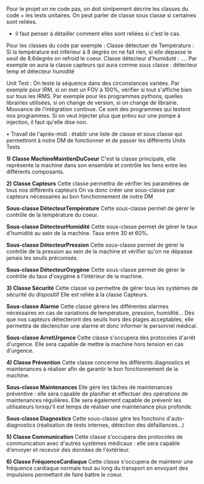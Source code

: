 Pour le projet on ne code pas, on doit simlpement décrire les classes du code + les tests unitaires. On peut parler de classe sous classe si certaines sont reliées. 
+ il faut penser à détailler comment elles sont reliées si c'est le cas. 

Pour les classes du code par exemple : 
Classe détectuer de Température : Si la température est inférieur à 8 degrès on ne fait rien, si elle dépasse le seuil de 8.6degrès on refroid le coeur. 
Classe détecteur d'humiduté : ....
Par exemple on aura la classe capteurs qui aura comme sous classe : détecteur temp et détecteur humidité

Unit Test : On teste la séquence dans des circonstances variées. Par exemple pour IRM, si on met un FOV à 100%, vérifier si tout s'affiche bien sur tous les IRMS.
Par exemple pour les programmes pythons, quelles librairies utilisées, si on change de version, si on change de librairie. Mouvance de l'intégration continue.
Ce sont des programmes qui testent nos programmes.
Si on veut injecter plus que prévu sur une pompe à injection, il faut qu'elle dise non. 



• Travail de l'après-midi : établir une liste de classe et sous classe qui permettront à notre DM de fonctionner et de passer les différents Units Tests

**1) Classe MachineMaintienDuCoeur**
C'est la classe principale, elle représente la machine dans son ensemble et contrôle les liens entre les différents composants.

**2) Classe Capteurs**
Cette classe permettra de vérifier les paramètres de tous nos différents capteurs
On va donc créer une sous-classe par capteurs nécessaires au bon fonctionnement de notre DM

   **Sous-classe DétecteurTempérature**
   Cette sous-classe permet de gérer le contrôle de la température du coeur.

   **Sous-classe DétecteurHumidité**
   Cette sous-classe permet de gérer le taux d'humidité au sein de la machine.
   Taux entre 30 et 60%.

   **Sous-classe DétecteurPression**
   Cette sous-classe permet de gérer le contrôle de la pression au sein de la machine et vérifier qu'on ne dépasse jamais les seuils préconisés.

   **Sous-classe DétecteurOxygène**
   Cette sous-classe permet de gérer le contrôle du taux d'oxygène à l'intérieur de la machine.


**3) Classe Sécurité**
Cette classe va permettre de gérer tous les systèmes de sécurité du dispositif
Elle est reliée à la classe Capteurs.

   **Sous-classe Alarme**
   Cette classe gèrera les différentes alarmes nécessaires en cas de variations de température, pression, humidité... Dès que nos capteurs détecteront des seuils hors des plages acceptables, elle permettra de déclencher une alarme et donc informer le personnel médical.

   **Sous-classe ArretUrgence** 
   Cette classe s'occupera des protocoles d'arrêt d'urgence. Elle sera capable de mettre la machine hors tension en cas d'urgence.


**4) Classe Prévention**
Cette classe concerne les différents diagnostics et maintenances à réaliser afin de garantir le bon fonctionnement de la machine.

   **Sous-classe Maintenances**
   Elle gère les tâches de maintenances préventive : elle sera capable de planifier et effectuer des opérations de maintenances régulières. Elle sera également capable de prévenir les utilisateurs lorsqu'il est temps de réaliser une maintenance plus profonde.

   **Sous-classe Diagnostics**
   Cette sous-classe gère les fonctions d'auto-diagnostics (réalisation de tests internes, détection des défaillances...)


**5) Classe Communication**
Cette classe s'occupera des protocoles de communication avec d'autres systèmes médicaux : elle sera capable d'envoyer et recevoir des données de l'extérieur.



**6) Classe FréquenceCardiaque**
Cette classe s'occupera de maintenir une fréquence cardiaque normale tout au long du transport en envoyant des impulsions permettant de faire battre le coeur.

